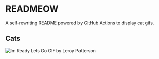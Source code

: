 # READMEOW

A self-rewriting README powered by GitHub Actions to display cat gifs.

## Cats

![Im Ready Lets Go GIF by Leroy Patterson](https://media0.giphy.com/media/CjmvTCZf2U3p09Cn0h/200.gif?cid=9acd02dami18ts87id6j796fdcglfep8x015vjhv533x01y1&ep=v1_gifs_search&rid=200.gif&ct=g)

